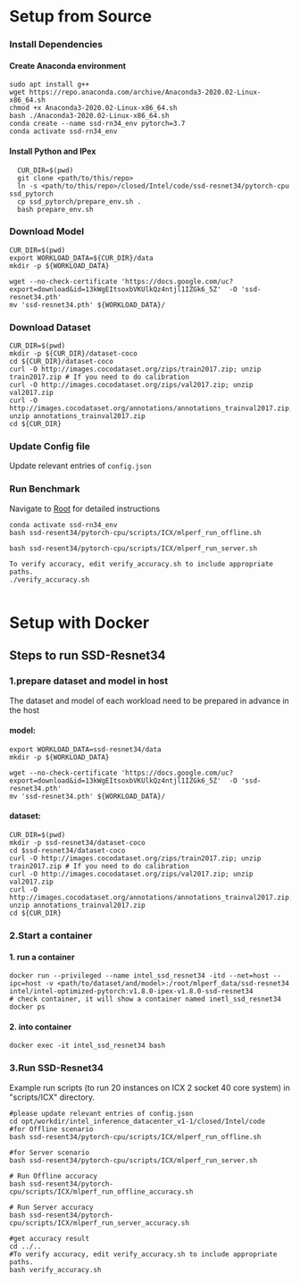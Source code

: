 # Setup from Source

### Install Dependencies

#### Create Anaconda environment
```
sudo apt install g++
wget https://repo.anaconda.com/archive/Anaconda3-2020.02-Linux-x86_64.sh
chmod +x Anaconda3-2020.02-Linux-x86_64.sh
bash ./Anaconda3-2020.02-Linux-x86_64.sh
conda create --name ssd-rn34_env pytorch=3.7
conda activate ssd-rn34_env
```

#### Install Python and IPex
```
  CUR_DIR=$(pwd)
  git clone <path/to/this/repo>
  ln -s <path/to/this/repo>/closed/Intel/code/ssd-resnet34/pytorch-cpu ssd_pytorch
  cp ssd_pytorch/prepare_env.sh .
  bash prepare_env.sh

```

### Download Model
```
CUR_DIR=$(pwd)
export WORKLOAD_DATA=${CUR_DIR}/data
mkdir -p ${WORKLOAD_DATA}

wget --no-check-certificate 'https://docs.google.com/uc?export=download&id=13kWgEItsoxbVKUlkQz4ntjl1IZGk6_5Z'  -O 'ssd-resnet34.pth'
mv 'ssd-resnet34.pth' ${WORKLOAD_DATA}/

```

### Download Dataset
```
CUR_DIR=$(pwd)
mkdir -p ${CUR_DIR}/dataset-coco
cd ${CUR_DIR}/dataset-coco
curl -O http://images.cocodataset.org/zips/train2017.zip; unzip train2017.zip # If you need to do calibration
curl -O http://images.cocodataset.org/zips/val2017.zip; unzip val2017.zip
curl -O http://images.cocodataset.org/annotations/annotations_trainval2017.zip; unzip annotations_trainval2017.zip
cd ${CUR_DIR}
```

### Update Config file
Update relevant entries of ```config.json```

### Run Benchmark

Navigate to [Root](../../) for detailed instructions
```
conda activate ssd-rn34_env
bash ssd-resent34/pytorch-cpu/scripts/ICX/mlperf_run_offline.sh
 
bash ssd-resent34/pytorch-cpu/scripts/ICX/mlperf_run_server.sh
 
To verify accuracy, edit verify_accuracy.sh to include appropriate paths.
./verify_accuracy.sh
 
```

# Setup with Docker

## Steps to run SSD-Resnet34

### 1.prepare dataset and model in host
The dataset and model of each workload need to be prepared in advance in the host

#### model:

```
export WORKLOAD_DATA=ssd-resnet34/data
mkdir -p ${WORKLOAD_DATA}

wget --no-check-certificate 'https://docs.google.com/uc?export=download&id=13kWgEItsoxbVKUlkQz4ntjl1IZGk6_5Z'  -O 'ssd-resnet34.pth'
mv 'ssd-resnet34.pth' ${WORKLOAD_DATA}/
```

#### dataset:

```
CUR_DIR=$(pwd)
mkdir -p ssd-resnet34/dataset-coco
cd $ssd-resnet34/dataset-coco
curl -O http://images.cocodataset.org/zips/train2017.zip; unzip train2017.zip # If you need to do calibration
curl -O http://images.cocodataset.org/zips/val2017.zip; unzip val2017.zip
curl -O http://images.cocodataset.org/annotations/annotations_trainval2017.zip; unzip annotations_trainval2017.zip
cd ${CUR_DIR}
```

### 2.Start a container

#### 1. run a container

```
docker run --privileged --name intel_ssd_resnet34 -itd --net=host --ipc=host -v <path/to/dataset/and/model>:/root/mlperf_data/ssd-resnet34 intel/intel-optimized-pytorch:v1.8.0-ipex-v1.8.0-ssd-resnet34
# check container, it will show a container named inetl_ssd_resnet34
docker ps
```

#### 2. into container

```
docker exec -it intel_ssd_resnet34 bash
```

### 3.Run SSD-Resnet34

Example run scripts (to run 20 instances on ICX 2 socket 40 core system) in "scripts/ICX" directory.

```
#please update relevant entries of config.json
cd opt/workdir/intel_inference_datacenter_v1-1/closed/Intel/code
#for Offline scenario
bash ssd-resent34/pytorch-cpu/scripts/ICX/mlperf_run_offline.sh

#for Server scenario
bash ssd-resent34/pytorch-cpu/scripts/ICX/mlperf_run_server.sh

# Run Offline accuracy 
bash ssd-resent34/pytorch-cpu/scripts/ICX/mlperf_run_offline_accuracy.sh

# Run Server accuracy
bash ssd-resent34/pytorch-cpu/scripts/ICX/mlperf_run_server_accuracy.sh

#get accuracy result
cd ../..
#To verify accuracy, edit verify_accuracy.sh to include appropriate paths.
bash verify_accuracy.sh
```
